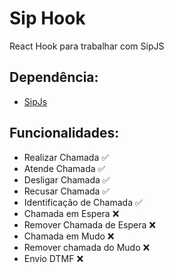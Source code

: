 # Sip Hook
React Hook para trabalhar com SipJS

## Dependência:
- [SipJs](https://sipjs.com/)

## Funcionalidades:

 - Realizar Chamada ✅
 - Atende Chamada ✅
 - Desligar Chamada ✅
 - Recusar Chamada ✅
 - Identificação de Chamada ✅
- Chamada em Espera ❌
- Remover Chamada de Espera ❌
- Chamada em Mudo ❌
- Remover chamada do Mudo ❌
- Envio DTMF ❌
 
